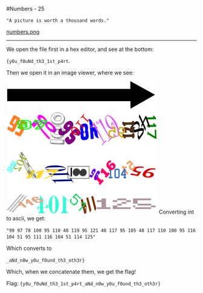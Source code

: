 #Numbers - 25

	"A picture is worth a thousand words."

[numbers.png](numbers.png)

-------------

We open the file first in a hex editor, and see at the bottom:

`{y0u_f0uNd_th3_1st_p4rt`.

Then we open it in an image viewer, where we see:

![numbers.png](numbers.png)
Converting int to ascii, we get:

`"99 97 78 100 95 110 48 119 95 121 48 117 95 105 48 117 110 100 95 116 104 51 95 111 116 104 51 114 125"`

Which converts to

`_aNd_n0w_y0u_f0und_th3_oth3r}`

Which, when we concatenate them, we get the flag!

Flag: `{y0u_f0uNd_th3_1st_p4rt_aNd_n0w_y0u_f0und_th3_oth3r}`